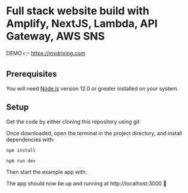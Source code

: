 # Full stack website build with Amplify, NextJS, Lambda, API Gateway, AWS SNS

DEMO 👉 https://mvdriving.com

## Prerequisites

You will need [Node.js](https://nodejs.org) version 12.0 or greater installed on your system.

## Setup

Get the code by either cloning this repository using git

Once downloaded, open the terminal in the project directory, and install dependencies with:

```
npm install
```
```
npm run dev
```

Then start the example app with:

The app should now be up and running at http://localhost:3000 🚀
